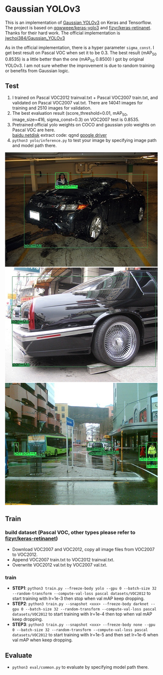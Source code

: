 # Gaussian YOLOv3
This is an implementation of [Gaussian YOLOv3](https://arxiv.org/abs/1904.04620) on Keras and Tensorflow. The project is based on [qqwweee/keras-yolo3](https://github.com/qqwweee/keras-yolo3) and [fizyr/keras-retinanet](https://github.com/fizyr/keras-retinanet). 
Thanks for their hard work. 
The official implementation is [jwchoi384/Gaussian_YOLOv3](https://github.com/jwchoi384/Gaussian_YOLOv3)

As in the official implementation, there is a hyper parameter `sigma_const`. I get best result on Pascal VOC when set it to be 0.3.
The best result (mAP<sub>50</sub> 0.8535) is a little better than the one (mAP<sub>50</sub> 0.8500) I got by original YOLOv3. I am not sure whether the improvement is due to random training or benefits from Gaussian logic.

## Test
1. I trained on Pascal VOC2012 trainval.txt + Pascal VOC2007 train.txt, and validated on Pascal VOC2007 val.txt. There are 14041 images for training and 2510 images for validation.
2. The best evaluation result (score_threshold=0.01, mAP<sub>50</sub>, image_size=416, sigma_const=0.3) on VOC2007 test is 0.8535. 
3. Pretrained official yolo weights on COCO and gaussian yolo weights on Pascal VOC are here.   
[baidu netdisk](https://pan.baidu.com/s/1ZgSPGt0UEWk3tDW16kbfPQ) extract code: qgnd [google driver](https://drive.google.com/open?id=1PwmVx1jct9ee2o2_m_lXObkyN3fSHo08)
4. `python3 yolo/inference.py` to test your image by specifying image path and model path there. 

  
![image1](test/004456.jpg) 
![image2](test/006283.jpg)
![image3](test/006334.jpg)

## Train
### build dataset (Pascal VOC, other types please refer to [fizyr/keras-retinanet](https://github.com/fizyr/keras-retinanet))
* Download VOC2007 and VOC2012, copy all image files from VOC2007 to VOC2012.
* Append VOC2007 train.txt to VOC2012 trainval.txt.
* Overwrite VOC2012 val.txt by VOC2007 val.txt.
### train
* **STEP1**: `python3 train.py --freeze-body yolo --gpu 0 --batch-size 32 --random-transform --compute-val-loss pascal datasets/VOC2012` to start training with lr=1e-3 then stop when val mAP keep dropping.
* **STEP2**: `python3 train.py --snapshot <xxx> --freeze-body darknet --gpu 0 --batch-size 32 --random-transform --compute-val-loss pascal datasets/VOC2012` to start training with lr=1e-4 then top when val mAP keep dropping.
* **STEP3**: `python3 train.py --snapshot <xxx> --freeze-body none --gpu 0 --batch-size 32 --random-transform --compute-val-loss pascal datasets/VOC2012` to start training with lr=1e-5 and then set lr=1e-6 when val mAP when keep dropping.
## Evaluate
* `python3 eval/common.py` to evaluate by specifying model path there.
